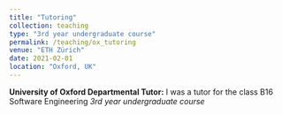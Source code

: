 ```yaml
---
title: "Tutoring"
collection: teaching
type: "3rd year undergraduate course"
permalink: /teaching/ox_tutoring
venue: "ETH Zürich"
date: 2021-02-01
location: "Oxford, UK"
---
```


**University of Oxford Departmental Tutor:** I was a tutor for the class B16 Software Engineering *3rd year undergraduate course*